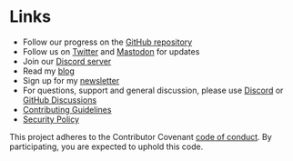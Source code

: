 # Links

- Follow our progress on the [GitHub repository](https://github.com/xavidop/dialogflow-cx-cli)
- Follow us on [Twitter](https://twitter.com/dialogflowcxcli) and
<a rel="me" href="https://fosstodon.org/@dialogflowcxcli">Mastodon</a>
for updates
- Join our [Discord server](https://discord.gg/7wMnbaPE4n)
- Read my [blog](https://xavidop.me)
- Sign up for my [newsletter](https://www.getrevue.co/profile/xavidop)
- For questions, support and general discussion, please use
[Discord](https://discord.gg/7wMnbaPE4n) or
[GitHub Discussions](https://github.com/xavidop/dialogflow-cx-cli/discussions)
- [Contributing Guidelines](/community/contributing)
- [Security Policy](/security)

This project adheres to the Contributor Covenant
[code of conduct](https://github.com/xavidop/dialogflow-cx-cli/blob/master/CODE_OF_CONDUCT.md).
By participating, you are expected to uphold this code.
